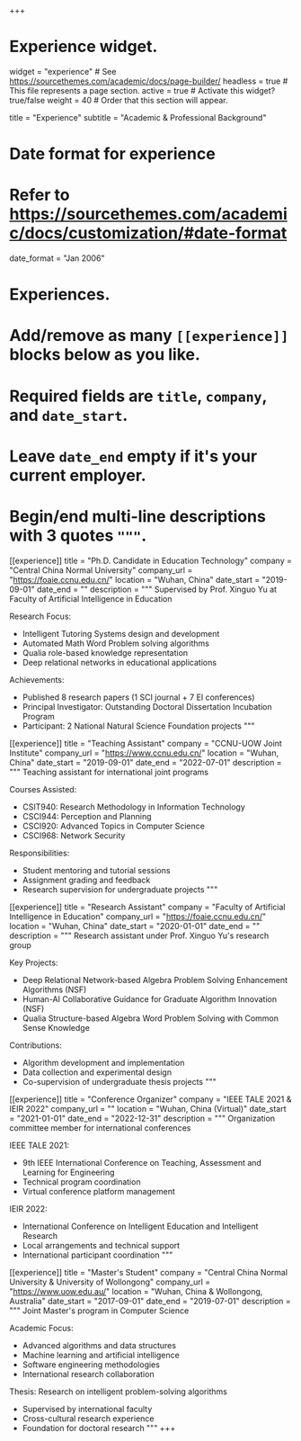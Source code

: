 +++
# Experience widget.
widget = "experience"  # See https://sourcethemes.com/academic/docs/page-builder/
headless = true  # This file represents a page section.
active = true  # Activate this widget? true/false
weight = 40  # Order that this section will appear.

title = "Experience"
subtitle = "Academic & Professional Background"

# Date format for experience
#   Refer to https://sourcethemes.com/academic/docs/customization/#date-format
date_format = "Jan 2006"

# Experiences.
#   Add/remove as many `[[experience]]` blocks below as you like.
#   Required fields are `title`, `company`, and `date_start`.
#   Leave `date_end` empty if it's your current employer.
#   Begin/end multi-line descriptions with 3 quotes `"""`.

[[experience]]
  title = "Ph.D. Candidate in Education Technology"
  company = "Central China Normal University"
  company_url = "https://foaie.ccnu.edu.cn/"
  location = "Wuhan, China"
  date_start = "2019-09-01"
  date_end = ""
  description = """
  Supervised by Prof. Xinguo Yu at Faculty of Artificial Intelligence in Education
  
  Research Focus:
  * Intelligent Tutoring Systems design and development
  * Automated Math Word Problem solving algorithms
  * Qualia role-based knowledge representation
  * Deep relational networks in educational applications
  
  Achievements:
  * Published 8 research papers (1 SCI journal + 7 EI conferences)
  * Principal Investigator: Outstanding Doctoral Dissertation Incubation Program
  * Participant: 2 National Natural Science Foundation projects
  """

[[experience]]
  title = "Teaching Assistant"
  company = "CCNU-UOW Joint Institute"
  company_url = "https://www.ccnu.edu.cn/"
  location = "Wuhan, China"
  date_start = "2019-09-01"
  date_end = "2022-07-01"
  description = """
  Teaching assistant for international joint programs
  
  Courses Assisted:
  * CSIT940: Research Methodology in Information Technology
  * CSCI944: Perception and Planning
  * CSCI920: Advanced Topics in Computer Science
  * CSCI968: Network Security
  
  Responsibilities:
  * Student mentoring and tutorial sessions
  * Assignment grading and feedback
  * Research supervision for undergraduate projects
  """

[[experience]]
  title = "Research Assistant"
  company = "Faculty of Artificial Intelligence in Education"
  company_url = "https://foaie.ccnu.edu.cn/"
  location = "Wuhan, China"
  date_start = "2020-01-01"
  date_end = ""
  description = """
  Research assistant under Prof. Xinguo Yu's research group
  
  Key Projects:
  * Deep Relational Network-based Algebra Problem Solving Enhancement Algorithms (NSF)
  * Human-AI Collaborative Guidance for Graduate Algorithm Innovation (NSF)
  * Qualia Structure-based Algebra Word Problem Solving with Common Sense Knowledge
  
  Contributions:
  * Algorithm development and implementation
  * Data collection and experimental design
  * Co-supervision of undergraduate thesis projects
  """

[[experience]]
  title = "Conference Organizer"
  company = "IEEE TALE 2021 & IEIR 2022"
  company_url = ""
  location = "Wuhan, China (Virtual)"
  date_start = "2021-01-01"
  date_end = "2022-12-31"
  description = """
  Organization committee member for international conferences
  
  IEEE TALE 2021:
  * 9th IEEE International Conference on Teaching, Assessment and Learning for Engineering
  * Technical program coordination
  * Virtual conference platform management
  
  IEIR 2022:
  * International Conference on Intelligent Education and Intelligent Research
  * Local arrangements and technical support
  * International participant coordination
  """

[[experience]]
  title = "Master's Student"
  company = "Central China Normal University & University of Wollongong"
  company_url = "https://www.uow.edu.au/"
  location = "Wuhan, China & Wollongong, Australia"
  date_start = "2017-09-01"
  date_end = "2019-07-01"
  description = """
  Joint Master's program in Computer Science
  
  Academic Focus:
  * Advanced algorithms and data structures
  * Machine learning and artificial intelligence
  * Software engineering methodologies
  * International research collaboration
  
  Thesis: Research on intelligent problem-solving algorithms
  * Supervised by international faculty
  * Cross-cultural research experience
  * Foundation for doctoral research
  """
+++
